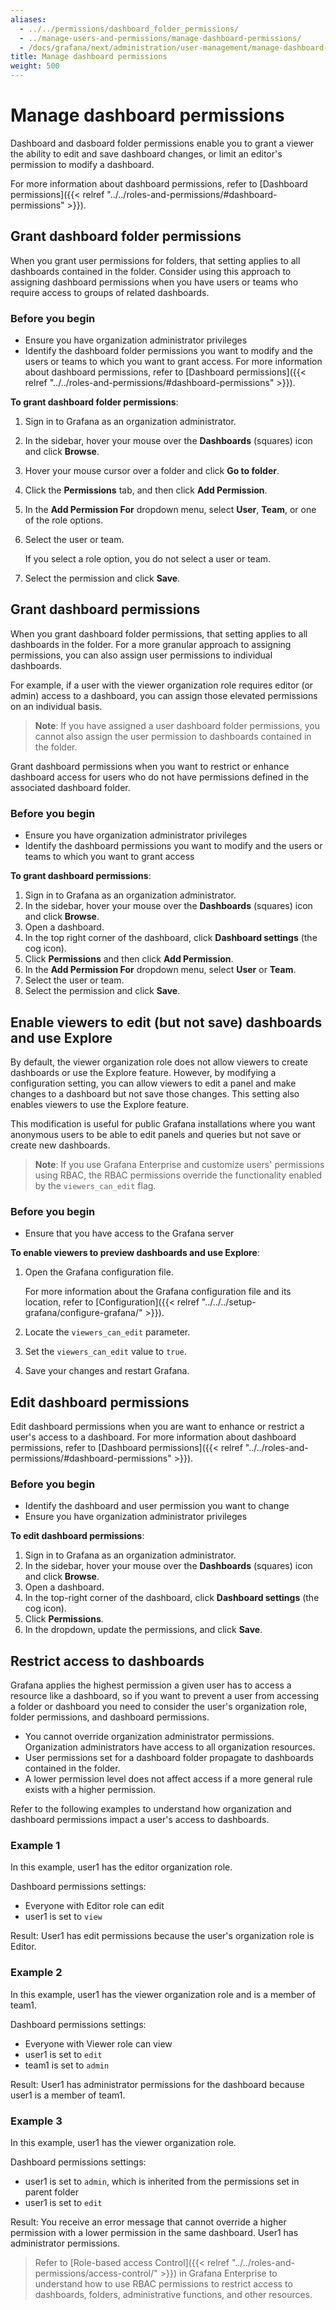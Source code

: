 ```yaml
---
aliases:
  - ../../permissions/dashboard_folder_permissions/
  - ../manage-users-and-permissions/manage-dashboard-permissions/
  - /docs/grafana/next/administration/user-management/manage-dashboard-permissions/
title: Manage dashboard permissions
weight: 500
---
```


# Manage dashboard permissions

Dashboard and dasboard folder permissions enable you to grant a viewer the ability to edit and save dashboard changes, or limit an editor's permission to modify a dashboard.

For more information about dashboard permissions, refer to [Dashboard permissions]({{< relref "../../roles-and-permissions/#dashboard-permissions" >}}).

## Grant dashboard folder permissions

When you grant user permissions for folders, that setting applies to all dashboards contained in the folder. Consider using this approach to assigning dashboard permissions when you have users or teams who require access to groups of related dashboards.

### Before you begin

- Ensure you have organization administrator privileges
- Identify the dashboard folder permissions you want to modify and the users or teams to which you want to grant access. For more information about dashboard permissions, refer to [Dashboard permissions]({{< relref "../../roles-and-permissions/#dashboard-permissions" >}}).

**To grant dashboard folder permissions**:

1. Sign in to Grafana as an organization administrator.
2. In the sidebar, hover your mouse over the **Dashboards** (squares) icon and click **Browse**.
3. Hover your mouse cursor over a folder and click **Go to folder**.
4. Click the **Permissions** tab, and then click **Add Permission**.
5. In the **Add Permission For** dropdown menu, select **User**, **Team**, or one of the role options.
6. Select the user or team.

   If you select a role option, you do not select a user or team.

7. Select the permission and click **Save**.

## Grant dashboard permissions

When you grant dashboard folder permissions, that setting applies to all dashboards in the folder. For a more granular approach to assigning permissions, you can also assign user permissions to individual dashboards.

For example, if a user with the viewer organization role requires editor (or admin) access to a dashboard, you can assign those elevated permissions on an individual basis.

> **Note**: If you have assigned a user dashboard folder permissions, you cannot also assign the user permission to dashboards contained in the folder.

Grant dashboard permissions when you want to restrict or enhance dashboard access for users who do not have permissions defined in the associated dashboard folder.

### Before you begin

- Ensure you have organization administrator privileges
- Identify the dashboard permissions you want to modify and the users or teams to which you want to grant access

**To grant dashboard permissions**:

1. Sign in to Grafana as an organization administrator.
1. In the sidebar, hover your mouse over the **Dashboards** (squares) icon and click **Browse**.
1. Open a dashboard.
1. In the top right corner of the dashboard, click **Dashboard settings** (the cog icon).
1. Click **Permissions** and then click **Add Permission**.
1. In the **Add Permission For** dropdown menu, select **User** or **Team**.
1. Select the user or team.
1. Select the permission and click **Save**.

## Enable viewers to edit (but not save) dashboards and use Explore

By default, the viewer organization role does not allow viewers to create dashboards or use the Explore feature. However, by modifying a configuration setting, you can allow viewers to edit a panel and make changes to a dashboard but not save those changes. This setting also enables viewers to use the Explore feature.

This modification is useful for public Grafana installations where you want anonymous users to be able to edit panels and queries but not save or create new dashboards.

> **Note**: If you use Grafana Enterprise and customize users' permissions using RBAC, the RBAC permissions override the functionality enabled by the `viewers_can_edit` flag.

### Before you begin

- Ensure that you have access to the Grafana server

**To enable viewers to preview dashboards and use Explore**:

1. Open the Grafana configuration file.

   For more information about the Grafana configuration file and its location, refer to [Configuration]({{< relref "../../../setup-grafana/configure-grafana/" >}}).

1. Locate the `viewers_can_edit` parameter.
1. Set the `viewers_can_edit` value to `true`.
1. Save your changes and restart Grafana.

## Edit dashboard permissions

Edit dashboard permissions when you are want to enhance or restrict a user's access to a dashboard. For more information about dashboard permissions, refer to [Dashboard permissions]({{< relref "../../roles-and-permissions/#dashboard-permissions" >}}).

### Before you begin

- Identify the dashboard and user permission you want to change
- Ensure you have organization administrator privileges

**To edit dashboard permissions**:

1. Sign in to Grafana as an organization administrator.
1. In the sidebar, hover your mouse over the **Dashboards** (squares) icon and click **Browse**.
1. Open a dashboard.
1. In the top-right corner of the dashboard, click **Dashboard settings** (the cog icon).
1. Click **Permissions**.
1. In the dropdown, update the permissions, and click **Save**.

## Restrict access to dashboards

Grafana applies the highest permission a given user has to access a resource like a dashboard, so if you want to prevent a user from accessing a folder or dashboard you need to consider the user's organization role, folder permissions, and dashboard permissions.

- You cannot override organization administrator permissions. Organization administrators have access to all organization resources.
- User permissions set for a dashboard folder propagate to dashboards contained in the folder.
- A lower permission level does not affect access if a more general rule exists with a higher permission.

Refer to the following examples to understand how organization and dashboard permissions impact a user's access to dashboards.

### Example 1

In this example, user1 has the editor organization role.

Dashboard permissions settings:

- Everyone with Editor role can edit
- user1 is set to `view`

Result: User1 has edit permissions because the user's organization role is Editor.

### Example 2

In this example, user1 has the viewer organization role and is a member of team1.

Dashboard permissions settings:

- Everyone with Viewer role can view
- user1 is set to `edit`
- team1 is set to `admin`

Result: User1 has administrator permissions for the dashboard because user1 is a member of team1.

### Example 3

In this example, user1 has the viewer organization role.

Dashboard permissions settings:

- user1 is set to `admin`, which is inherited from the permissions set in parent folder
- user1 is set to `edit`

Result: You receive an error message that cannot override a higher permission with a lower permission in the same dashboard. User1 has administrator permissions.

> Refer to [Role-based access Control]({{< relref "../../roles-and-permissions/access-control/" >}}) in Grafana Enterprise to understand how to use RBAC permissions to restrict access to dashboards, folders, administrative functions, and other resources.
